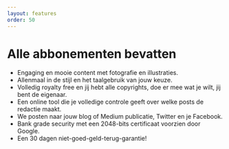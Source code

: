 ```yaml
---
layout: features
order: 50
---
```


# Alle abbonementen bevatten

- Engaging en mooie content met fotografie en illustraties.
- Allenmaal in de stijl en het taalgebruik van jouw keuze.
- Volledig royalty free en jij hebt alle copyrights, doe er mee wat je wilt, jij bent de eigenaar.
- Een online tool die je volledige controle geeft over welke posts de redactie maakt.
- We posten naar jouw blog of Medium publicatie, Twitter en je Facebook.
- Bank grade security met een 2048-bits certificaat voorzien door Google.
- Een 30 dagen niet-goed-geld-terug-garantie!

